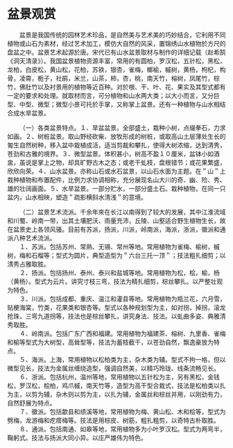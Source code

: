 # 盆景观赏  
  
&emsp;&emsp;盆景是我国传统的园林艺术珍品，是自然美与艺术美的巧妙结合，它利用不同植物或山石为素材，经过艺术加工，模仿大自然的风采，置锦绣山水植物於方尺的盘盆之中。盆景艺术起源於唐。宋代已有山水盆景取材与制作的详细记载（赵希鹄《洞天清录》）。我国盆景植物资源丰富，常用的有圆柏，罗汉松，五针松，黑松，龙柏，白皮松，黄山松，花柏，苏铁，银杏，雀梅，榔榆，槭树，黄杨，枸杞，构骨，凌霄，栀子，社鹃，米兰，山茶，柿，杏，桃，南天竹，榕树，凤尾竹，棕竹，佛肚竹以及衬景用的植物等近百种。对於根、干、叶、花、果实及其型式都有一定的要求和处理。就取材而言，可分植物和山水两大类；以大小而言，又分巨型、中型、微型；微型小景可托於手掌，又称掌上盆景。还有一种植物与山水相结合成水旱盆景。  
  
&emsp;&emsp;（一）各类盆景特点。１、旱盆盆景。全部盛土，栽种小树，点缀拳石，力求如画。２、树桩盆景。取山野经砍柴、放牧形成的树桩，或取高山土层薄处生长的匍生自然树种，移入盆中栽植成活，适当剪裁和攀扎，使得大树浓缩，达到清秀，苍劲和古雅的境界。３、微型盆景。体积甚小，树高不盈１０厘米，盆钵小如酒盅，虽说是掌上之物，却具旷野古木之态；或老干虬枝，盘根错节；或花果繁盛，欣欣向荣。４、山水盆景。亦称山石或水石盆景，以山石水面为主题。在＂山＂上栽种植物和布置配件，比例力求协调相称，充分展现名山大川的奇、幽、险、秀、雄的壮阔画面。５、水旱盆景。一部分贮水，一部分盛土石。栽种植物，在同一只盆内，山水相映，塑造＂疏影横斜水清浅＂的意境。  
  
&emsp;&emsp;（二）盆景艺术流派。千余年來在长江以南得到了较大的发展，其中江淮流域和川蜀、岭南一带，出其土壤肥沃、雨量充沛，丘陵、山壑适合野生植物生长，故在盆景史上各领风骚。目前有苏派，扬派，川派，岭南派，海派，浙派，徽派和通派八种艺术流派。  
&emsp;&emsp;１、苏派。包括苏州、常熟、无锡、常州等地。常用植物为雀梅、榆树，槭树，梅和石榴等；型式为圆片，典型造型为＂六台三托一顶＂；技法粗扎细剪；以清秀占雅取胜。  
&emsp;&emsp;２、扬派。包括扬州、泰州、泰兴和盐城等地。常用植物为松，桧，榆，杨（黄杨）。型式为云片。讲究寸枝三弯，技法为精扎细剪，棕丝攀扎。以严整壮观为特色。  
&emsp;&emsp;３、川派。包括成都、重庆、温江和灌县等地。常用植物为瓶兰花，六月雪，贴梗海棠，竹类，花果类和银杏等。型式以各种规划型为主，如对拐，掉拐，滚龙抢珠，三弯九道拐等，技法也是棕丝攀扎，讲究身法、技法。以虬曲多姿、典雅清秀取胜。  
&emsp;&emsp;４、岭南派。包括广东广西和福建。常用植物为福建茶、榕树、九里香、雀梅和榆等型式为大树型，高耸型等，技法为蓄枝截干，以苍劲自然，飘逸豪放为特点。  
&emsp;&emsp;５、海派。上海，常用植物以松柏类为主，杂木类为辅。型式不拘一格，但以微型见长，技法为金属丝缠绕造型，强调自然美，以精巧玲珑、线条流畅见长。  
&emsp;&emsp;６、浙派。包括杭州，温州等地，常用植物以五针松为主，另有黑松，金钱松，罗汉松，桧柏，鸡爪槭，南天竹等，造型为高干型合栽式，技法是松柏类以扎为主，以剪为辅，杂木则以剪为主，以扎为辅，金属丝和棕丝并用，以刚劲有力，自然舒展为特点。  
&emsp;&emsp;７、徽派。包括歙县和绩溪等地，常用植物为梅、黄山松、木和桧等，型式为劈梅，龙游梅和疙瘩梅等。技法是用棕皮、树筋，粗扎粗剪，以奇特古朴取胜。  
&emsp;&emsp;８、通派。包括南通、如皋等地，常用植物多为小叶罗汉松。型式为两弯半，鞠躬式。技法与扬派大同小异。以庄严雄伟为特色。 